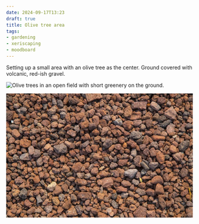 ```yaml
---
date: 2024-09-17T13:23
draft: true
title: Olive tree area
tags:
- gardening
- xeriscaping
- moodboard
---
```


Setting up a small area with an olive tree as the center. Ground covered with volcanic, red-ish gravel.

![Olive trees in an open field with short greenery on the ground.](../attachment/vsc-paste/olive-tree-area-240917132924.png)

![Small volcanic/lava rock/gravel in bordeaux and brown color tones.](../attachment/vsc-paste/olive-tree-area-240917133057.png)
